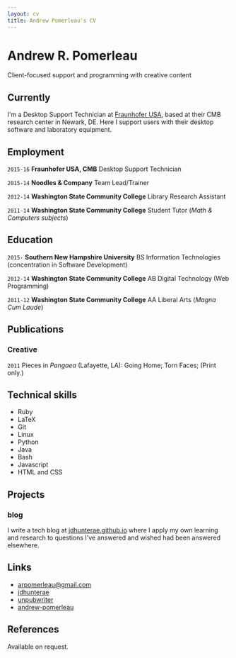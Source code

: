 ```yaml
---
layout: cv
title: Andrew Pomerleau's CV
---
```

# Andrew R. Pomerleau

Client-focused support and programming with creative content

## Currently

I'm a Desktop Support Technician at [Fraunhofer USA](http://www.fhcmb.org/), based at their CMB research center in Newark, DE. Here I support users with their desktop software and laboratory equipment.

## Employment

`2015-16`
__Fraunhofer USA, CMB__ Desktop Support Technician

`2015-14`
__Noodles &amp; Company__ Team Lead/Trainer

`2012-14`
__Washington State Community College__ Library Research Assistant

`2011-14`
__Washington State Community College__ Student Tutor (_Math &amp; Computers subjects_)

## Education

`2015-`
__Southern New Hampshire University__ BS Information Technologies (concentration in Software Development)

`2012-14`
__Washington State Community College__ AB Digital Technology (Web Programming)

`2011-12`
__Washington State Community College__ AA Liberal Arts (_Magna Cum Laude_)

## Publications

### Creative

`2011` Pieces in _Pangaea_ (Lafayette, LA): Going Home; Torn Faces;  (Print only.)

## Technical skills

* Ruby
* LaTeX
* Git
* Linux
* Python
* Java
* Bash
* Javascript
* HTML and CSS

## Projects

### blog

I write a tech blog at [jdhunterae.github.io](http://jdhunterae.github.io) where I apply my own learning and research to questions I've answered and wished had been answered elsewhere.

## Links

* <i class="fa fa-envelope"></i> <a href="mailto:arpomerleau@gmail.com">arpomerleau@gmail.com</a><br />
* <i class="fa fa-github"></i> <a href="http://github.com/jdhunterae">jdhunterae</a><br />
*  <i class="fa fa-twitter"></i> <a href="http://twitter.com/unpubwriter">unpubwriter</a><br />
*  <i class="fa fa-stack-overflow"></i> <a href="http://stackexchange.com/users/9197777/andrew-pomerleau">andrew-pomerleau</a>

## References

Available on request.
